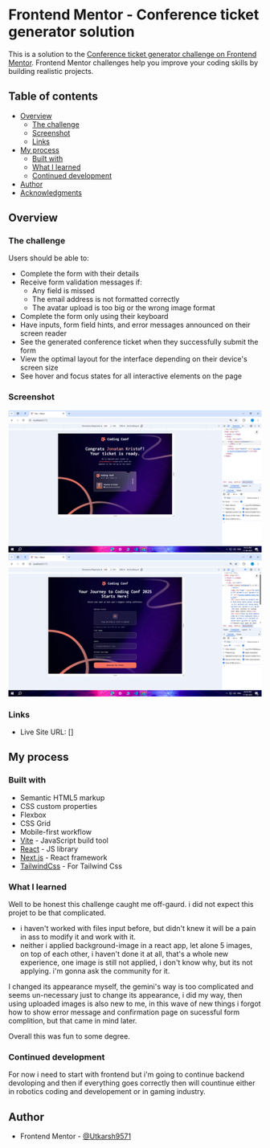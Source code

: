 # Frontend Mentor - Conference ticket generator solution

This is a solution to the [Conference ticket generator challenge on Frontend Mentor](https://www.frontendmentor.io/challenges/conference-ticket-generator-oq5gFIU12w). Frontend Mentor challenges help you improve your coding skills by building realistic projects. 

## Table of contents

- [Overview](#overview)
  - [The challenge](#the-challenge)
  - [Screenshot](#screenshot)
  - [Links](#links)
- [My process](#my-process)
  - [Built with](#built-with)
  - [What I learned](#what-i-learned)
  - [Continued development](#continued-development)
- [Author](#author)
- [Acknowledgments](#acknowledgments)

## Overview

### The challenge

Users should be able to:

- Complete the form with their details
- Receive form validation messages if:
  - Any field is missed
  - The email address is not formatted correctly
  - The avatar upload is too big or the wrong image format
- Complete the form only using their keyboard
- Have inputs, form field hints, and error messages announced on their screen reader
- See the generated conference ticket when they successfully submit the form
- View the optimal layout for the interface depending on their device's screen size
- See hover and focus states for all interactive elements on the page

### Screenshot

![](./public/assets/images/Screenshot%20(415).png)
![](./public/assets/images/Screenshot%20(416).png)

### Links

- Live Site URL: []

## My process

### Built with

- Semantic HTML5 markup
- CSS custom properties
- Flexbox
- CSS Grid
- Mobile-first workflow
- [Vite](https://vite.dev/) - JavaScript build tool
- [React](https://reactjs.org/) - JS library
- [Next.js](https://nextjs.org/) - React framework
- [TailwindCss](https://tailwindcss.com/) - For Tailwind Css

### What I learned

Well to be honest this challenge caught me off-gaurd. i did not expect this projet to be that complicated. 
  - i haven't worked with files input before, but didn't knew it will be a pain in ass to modify it and work with it.
  - neither i applied background-image in a react app, let alone 5 images, on top of each other, i haven't done it at all, that's a whole new experience, one image is still not applied,
    i don't know why, but its not applying. i'm gonna ask the community for it.

I changed its appearance myself, the gemini's way is too complicated and seems un-necessary just to change its appearance, i did my way, then using uploaded images is also new to me, in this wave of new things i forgot how to show error message and confirmation page on sucessful form complition, but that came in mind later. 

Overall this was fun to some degree.

### Continued development

For now i need to start with frontend but i'm going to continue backend devoloping and then if everything goes correctly then will countinue either in robotics coding and developement or in gaming industry.

## Author

- Frontend Mentor - [@Utkarsh9571](https://www.frontendmentor.io/profile/Utkarsh9571)